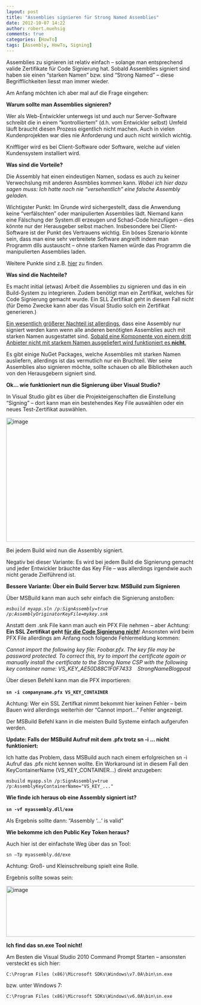```yaml
---
layout: post
title: "Assemblies signieren für Strong Named Assemblies"
date: 2012-10-07 14:22
author: robert.muehsig
comments: true
categories: [HowTo]
tags: [Assembly, HowTo, Signing]
---
```

<p>Assemblies zu signieren ist relativ einfach – solange man entsprechend valide Zertifikate für Code Signierung hat. Sobald Assemblies signiert sind haben sie einen “starken Namen” bzw. sind “Strong Named” – diese Begrifflichkeiten liesst man immer wieder. </p> <p>Am Anfang möchten ich aber mal auf die Frage eingehen: </p> <p><strong>Warum sollte man Assemblies signieren?</strong></p> <p>Wer als Web-Entwickler unterwegs ist und auch nur Server-Software schreibt die in einem “kontrolliertem” (d.h. vom Entwickler selbst) Umfeld läuft braucht diesen Prozess eigentlich nicht machen. Auch in vielen Kundenprojekten war dies nie Anforderung und auch nicht wirklich wichtig. </p> <p>Kniffliger wird es bei Client-Software oder Software, welche auf vielen Kundensystem installiert wird.</p> <p><strong>Was sind die Vorteile?</strong></p> <p>Die Assembly hat einen eindeutigen Namen, sodass es auch zu keiner Verwechslung mit anderen Assmblies kommen kann. <em>Wobei ich hier dazu sagen muss: Ich hatte noch nie “versehentlich” eine falsche Assembly geladen.</em></p> <p>Wichtigster Punkt: Im Grunde wird sichergestellt, dass die Anwendung keine “verfälschten” oder manipulierten Assemblies lädt. Niemand kann eine Fälschung der System.dll erzeugen und Schad-Code hinzufügen – dies könnte nur der Herausgeber selbst machen. Insbesondere bei Client-Software ist der Punkt des Vertrauens wichtig. Ein böses Szenario könnte sein, dass man eine sehr verbreitete Software angreift indem man Programm dlls austauscht – ohne starken Namen würde das Programm die manipulierten Assemblies laden. </p> <p>Weitere Punkte sind z.B. <a href="http://stackoverflow.com/questions/2354129/why-use-strong-named-assemblies">hier</a> zu finden.</p> <p><strong>Was sind die Nachteile?</strong></p> <p>Es macht initial (etwas) Arbeit die Assemblies zu signieren und das in ein Build-System zu integrieren. Zudem benötigt man ein Zertifikat, welches für Code Signierung gemacht wurde. Ein SLL Zertifikat geht in diesem Fall nicht (für Demo Zwecke kann aber das Visual Studio solch ein Zertifikat generieren.)</p> <p><u>Ein wesentlich größerer Nachteil ist allerdings</u>, dass eine Assembly nur signiert werden kann wenn alle anderen benötigten Assemblies auch mit starken Namen ausgestattet sind. <u>Sobald eine Komponente von einem dritt Anbieter nicht mit starkem Namen ausgeliefert wird funktioniert es <strong>nicht</strong>.</u></p> <p>Es gibt einige NuGet Packages, welche Assemblies mit starken Namen ausliefern, allerdings ist das vermutlich nur ein Bruchteil. Wer seine Assemblies also signieren möchte, sollte schauen ob alle Bibliotheken auch von den Herausgebern signiert sind. </p> <p><strong>Ok… wie funktioniert nun die Signierung über Visual Studio?</strong></p> <p>In Visual Studio gibt es über die Projekteigenschaften die Einstellung “Signing” – dort kann man ein bestehendes Key File auswählen oder ein neues Test-Zertifikat auswählen.</p> <p><a href="{{BASE_PATH}}/assets/wp-images/image1602.png"><img title="image" style="border-top: 0px; border-right: 0px; border-bottom: 0px; border-left: 0px; display: inline" border="0" alt="image" src="{{BASE_PATH}}/assets/wp-images/image_thumb763.png" width="579" height="332"></a></p> <p>Bei jedem Build wird nun die Assembly signiert.</p> <p>Negativ bei dieser Variante: Es wird bei jedem Build die Signierung gemacht und jeder Entwickler bräuchte das Key File – was allerdings irgendwie auch nicht gerade Zielführend ist.</p> <p><strong>Bessere Variante: Über ein Build Server bzw. MSBuild zum Signieren</strong></p> <p>Über MSBuild kann man auch sehr einfach die Signierung anstoßen:</p> <p><em><code>msbuild myapp.sln /p:SignAssembly=true /p:AssemblyOriginatorKeyFile=mykey.snk</code></em></p> <p>Anstatt dem .snk File kann man auch ein PFX File nehmen – aber Achtung: <strong>Ein SSL Zertifikat geht </strong><a href="http://stackoverflow.com/questions/5444077/is-it-possible-to-sign-my-assembly-with-an-ssl-certificate"><strong>für die Code Signierung nicht</strong></a>! Ansonsten wird beim PFX File allerdings am Anfang noch folgende Fehlermeldung kommen:</p> <p><em>Cannot import the following key file: Foobar.pfx. The key file may be password protected. To correct this, try to import the certificate again or manually install the certificate to the Strong Name CSP with the following key container name: VS_KEY_AE50D88C1F0F7433&nbsp;&nbsp;&nbsp; StrongNameBlogpost</em>  <p>Über diesen Befehl kann man die PFX importieren: </p> <p><strong><code>sn -i companyname.pfx VS_KEY_CONTAINER</code></strong>&nbsp; </p> <p>Achtung: Wer ein SSL Zertifkat nimmt bekommt hier keinen Fehler – beim Bauen wird allerdings weiterhin der “Cannot import…” Fehler angezeigt.</p> <p>Der MSBuild Befehl kann in die meisten Build Systeme einfach aufgerufen werden. </p><p><strong>Update: Falls der MSBuild Aufruf mit dem .pfx trotz sn -i ... nicht funktioniert:</strong></p><p>Ich hatte das Problem, dass MSBuild auch nach einem erfolgreichen sn -i Aufruf das .pfx nicht kennen wollte. Ein Workaround ist in diesem Fall den KeyContainerName (VS_KEY_CONTAINER...) direkt anzugeben:</p><p><code>msbuild myapp.sln /p:SignAssembly=true /p:AssemblyKeyContainerName="VS_KEY_..."</code></p><p><strong>Wie finde ich heraus ob eine Assembly signiert ist?</strong></p> <p><strong><code>sn -vf myassembly.dll/exe</code></strong>&nbsp; </p> <p>Als Ergebnis sollte dann: “Assembly ‘…’ is valid”</p> <p><strong>Wie bekomme ich den Public Key Token heraus?</strong></p> <p>Auch hier ist der einfachste Weg über das sn Tool:</p> <p><code>sn –Tp myassembly.dd/exe</code></p> <p>Achtung: Groß- und Kleinschreibung spielt eine Rolle.</p> <p>Ergebnis sollte sowas sein:</p> <p><a href="{{BASE_PATH}}/assets/wp-images/image1601.png"><img title="image" style="border-left-width: 0px; border-right-width: 0px; border-bottom-width: 0px; display: inline; border-top-width: 0px" border="0" alt="image" src="{{BASE_PATH}}/assets/wp-images/image_thumb762.png" width="536" height="136"></a> </p> <p><strong>Ich find das sn.exe Tool nicht!</strong></p> <p>Am Besten die Visual Studio 2010 Command Prompt Starten – ansonsten versteckt es sich hier:</p> <p><code>C:\Program Files (x86)\Microsoft SDKs\Windows\v7.0A\bin\sn.exe</code></p> <p>bzw. unter Windows 7:</p> <p><code>C:\Program Files (x86)\Microsoft SDKs\Windows\v6.0A\bin\sn.exe</code></p>
